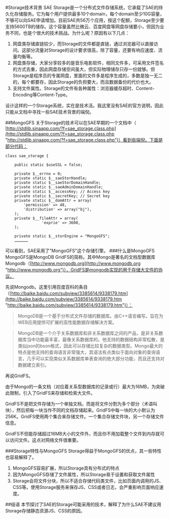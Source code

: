 #Storage技术背景
SAE Storage是一个分布式文件存储系统，它承载了SAE的持久化存储服务。它为每个用户提供最多10个domain，每个domain至少10G容量，不够可以向SAE申请增加。目前SAE共56万个应用，按这个配额，Storage至少要支持5600TB的储存。这个容量虽然比微云、百度网盘等网盘存储要小，但因为业务不同，也是个很大的技术挑战。为什么呢？原因有以下几点：

1. 网盘类存储直链较少，而Storage的文件都是直链，通过浏览器可以直接访问。这部分流量对Storage的设计要求很高，除了容量，还要有响应速度、流量均衡等。
2. 网盘类存储，大家分享较多的是音乐电影软件，相同文件多，可采用文件签名的方式去重，因此网盘存储空间虽大，但实际物理储存只存一份就够。但Storage是程序员的专属网盘，里面的文件多是程序生成的，多数是独一无二的，每个都要存，因此Storage的负担要大，而且数据备份的代价也大。
3. 支持文件属性。Storage的文件有各种属性：浏览器缓存超时、Content-Encoding等Content-Type。

设计这样的一个Storage系统，实在是技术活。我这里没有SAE的官方说明，因此只能从文档中寻找一些SAE技术背景的端倪。

##MongoGFS
关于Storage的技术可以在SAE早期的一个文档中（
[http://stdlib.sinaapp.com/?f=sae_storage.class.php](http://stdlib.sinaapp.com/?f=sae_storage.class.php "http://stdlib.sinaapp.com/?f=sae_storage.class.php")）看到些端倪。下面是部分代码：

    class sae_storage {

	    public static $useSSL = false;
	
	    private $__errno = 0;
	    private static $__saeStorHandle;
	    private static $__saeStorDomainHandle;
	    private static $__saeAdminDomainHandle;
	    private static $__accessKey; // Access key
	    private static $__secretKey; // Secret key
	    private static $__domAttr = array(
	        'permission' => 48,
	        'distribution' => array("bj"),
	    );
	    private $__fileAttr = array(
	                'exprie' => 3600,
	    );
	
	    private static $__storEngine = "MongoGFS";
    	………………
可以看到，SAE采用了"MongoGFS"这个存储引擎。
###什么是MongoGFS
MongoGFS是MongoDB GridFS的简称。其中Mongo是著名的文档型数据库Mongodb（[http://www.mongodb.org](http://www.mongodb.org "http://www.mongodb.org")），GridFS是mongodb实现的用于存储大文件的协议。

先说Mongodb。这里引用百度百科的条目（[http://baike.baidu.com/subview/3385614/9338179.htm](http://baike.baidu.com/subview/3385614/9338179.htm "http://baike.baidu.com/subview/3385614/9338179.htm")）：

> MongoDB是一个基于分布式文件存储的数据库。由C++语言编写。旨在为WEB应用提供可扩展的高性能数据存储解决方案。

> MongoDB是一个介于关系数据库和非关系数据库之间的产品，是非关系数据库当中功能最丰富，最像关系数据库的。他支持的数据结构非常松散，是类似json的bson格式，因此可以存储比较复杂的数据类型。Mongo最大的特点是他支持的查询语言非常强大，其语法有点类似于面向对象的查询语言，几乎可以实现类似关系数据库单表查询的绝大部分功能，而且还支持对数据建立索引。

再说GridFS。

由于Mongo的一条文档（对应着关系型数据库的记录或行）最大为16MB，为突破此限制，引入了GridFS来存储和检索大文件。

GridFS不是把文件存储为一个单独文档，而是将文件分割为多个部分（术语叫块），然后把每一块当作不同的文档存储起来。GridFS中每一块的大小默认为256K。GridFS使用两个集合来存储文件。一个集合存储文件块，另一个存储文件信息。

GridFS不但能存储超过16MB大小的文件外，而且你不用加载整个文件到内存就可以访问文件。这点对网络文件很重要。

###Storage特性与MongoGFS
Storage得益于MongoGFS的优点，其一些特性也容易解释了。
1. MongoGFS容易扩展，所以Storage具有分布式的特点
2. 因为MongoGFS存储了文件属性，所以Storage易于设置和获取文件属性
3. Storage会将文件分块，所以不适合存储代码类文件，比如页面内调用的JS、CSS等。使用Storage服务来保存JS、CSS或者日志，会严重影响页面响应速度。

##结语
本节探讨了SAE的Storage可能采用的技术，解释了为什么SAE不建议用Storage存储静态资源JS、CSS的原因。

